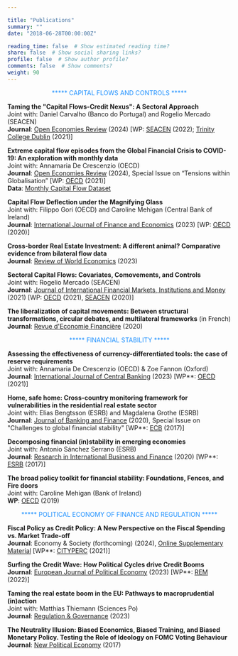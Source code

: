 ```yaml
---

title: "Publications"
summary: ""
date: "2018-06-28T00:00:00Z"

reading_time: false  # Show estimated reading time?
share: false  # Show social sharing links?
profile: false  # Show author profile?
comments: false  # Show comments?
weight: 90
---
```


<p align="center"><span style=color:DodgerBlue>
  ***** CAPITAL FLOWS AND CONTROLS *****  
  </span></p>

**Taming the "Capital Flows-Credit Nexus": A Sectoral Approach**  
Joint with: Daniel Carvalho (Banco do Portugal) and Rogelio Mercado (SEACEN)  
**Journal**: [Open Economies Review](https://link.springer.com/article/10.1007/s11079-024-09762-9?utm_source=rct_congratemailt&utm_medium=email&utm_campaign=nonoa_20240515&utm_content=10.1007/s11079-024-09762-9) (2024) [WP: [SEACEN](https://www.seacen.org/download.php?id=702001-100480) (2022); [Trinity College Dublin](https://ideas.repec.org/p/tcd/tcduee/tep0921.html) (2021)]  
  
  **Extreme capital flow episodes from the Global Financial Crisis to COVID-19: An exploration with monthly data**  
Joint with: Annamaria De Crescenzio (OECD)  
**Journal**: [Open Economies Review](https://link.springer.com/article/10.1007/s11079-023-09745-2#Fn4) (2024), Special Issue on “Tensions within Globalisation”  [WP: [OECD](https://www.oecd-ilibrary.org/docserver/d557b9c4-en.pdf?expires=1629023122&id=id&accname=guest&checksum=264FD240A0AADE3F01A64BEAA79D3936) (2021)]  
**Data**: [Monthly Capital Flow Dataset](https://www.oecd.org/daf/inv/investment-policy/OECD-monthly-capital-flow-dataset.xlsx)  

 **Capital Flow Deflection under the Magnifying Glass**  
Joint with: Filippo Gori (OECD) and Caroline Mehigan (Central Bank of Ireland)  
**Journal**: [International Journal of Finance and Economics](https://onlinelibrary.wiley.com/doi/10.1002/ijfe.2847) (2023) [WP: [OECD](https://www.oecd-ilibrary.org/economics/capital-flow-deflection-under-the-magnifying-glass_398180d0-en) (2020)]  

**Cross-border Real Estate Investment: A different animal? Comparative evidence from bilateral flow data**  
**Journal**: [Review of World Economics](https://link.springer.com/article/10.1007/s10290-023-00505-5) (2023)  

  **Sectoral Capital Flows: Covariates, Comovements, and Controls**  
Joint with: Rogelio Mercado (SEACEN)  
**Journal**: [Journal of International Financial Markets, Institutions and Money](https://www.sciencedirect.com/science/article/abs/pii/S1042443121001293) (2021)  [WP: [OECD](https://www.oecd-ilibrary.org/finance-and-investment/analysing-sectoral-capital-flows_ad9e6b1d-en) (2021), [SEACEN](https://www.seacen.org/publications/RePEc/702001-100471-PDF.pdf) (2020)]  
  
 **The liberalization of capital movements: Between structural transformations, circular debates, and multilateral frameworks** (in French)  
 **Journal**: [Revue d'Economie Financière](https://www.cairn.info/revue-d-economie-financiere-2020-1-page-247.htm) (2020)  

  
<p align="center"><span style=color:DodgerBlue>
  ***** FINANCIAL STABILITY *****  
  </span></p>

**Assessing the effectiveness of currency-differentiated tools: the case of reserve requirements**  
Joint with: Annamaria De Crescenzio (OECD) & Zoe Fannon (Oxford)  
**Journal**: [International Journal of Central Banking](https://www.ijcb.org/journal/ijcb23q5a10.pdf) (2023) [WP**: [OECD](https://www.oecd-ilibrary.org/fr/finance-and-investment/assessing-the-effectiveness-of-currency-differentiated-tools_e979a657-en) (2021)]    

**Home, safe home: Cross-country monitoring framework for vulnerabilities in the residential real estate sector**  
Joint with: Elias Bengtsson (ESRB) and Magdalena Grothe (ESRB)  
**Journal**: [Journal of Banking and Finance](https://www.sciencedirect.com/science/article/abs/pii/S0378426617302935?via%3Dihub) (2020), Special Issue on "Challenges to global financial stability" [WP**: [ECB](https://www.ecb.europa.eu/pub/pdf/scpwps/ecb.wp2096.en.pdf) (2017)]    

**Decomposing financial (in)stability in emerging economies**  
Joint with: Antonio Sánchez Serrano (ESRB)  
**Journal**: [Research in International Business and Finance](https://www.sciencedirect.com/science/article/pii/S0275531918309462?dgcid=author#fig0055) (2020) [WP**: [ESRB](https://www.esrb.europa.eu//pub/pdf/wp/esrbwp39.en.pdf) (2017)]  

**The broad policy toolkit for financial stability: Foundations, Fences, and Fire doors**  
Joint with: Caroline Mehigan (Bank of Ireland)  
**WP**: [OECD](https://www.oecd-ilibrary.org/finance-and-investment/the-broad-policy-toolkit-for-financial-stability_9188f06a-en) (2019)   
  
<p align="center"><span style=color:DodgerBlue>
  ***** POLITICAL ECONOMY OF FINANCE AND REGULATION ***** 
  </span></p>

**Fiscal Policy as Credit Policy: A New Perspective on the Fiscal Spending vs. Market Trade-off**  
**Journal**: Economy & Society (forthcoming) (2024), [Online Supplementary Material](https://github.com/aczf099/academic-kickstart3/blob/master/content/home/E%26S%20supplementary%20material.pdf) [WP**: [CITYPERC](https://researchcentres.city.ac.uk/__data/assets/pdf_file/0003/607701/CITYPERC-WPS-2021-04-Lepers.pdf) (2021)]   

**Surfing the Credit Wave: How Political Cycles drive Credit Booms**  
**Journal**: [European Journal of Political Economy](https://www.sciencedirect.com/science/article/abs/pii/S0176268023001003) (2023) [WP**: [REM](https://rem.rc.iseg.ulisboa.pt/wps/pdf/REM_WP_0239_2022.pdf) (2022)]  

  **Taming the real estate boom in the EU: Pathways to macroprudential (in)action**  
Joint with: Matthias Thiemann (Sciences Po)  
**Journal**: [Regulation & Governance](https://onlinelibrary.wiley.com/doi/epdf/10.1111/rego.12529) (2023)  

**The Neutrality Illusion: Biased Economics, Biased Training, and Biased Monetary Policy. Testing the Role of Ideology on FOMC Voting Behaviour**  
**Journal**: [New Political Economy](https://www.tandfonline.com/doi/abs/10.1080/13563467.2017.1332019?journalCode=cnpe20) (2017)  
